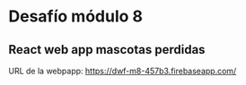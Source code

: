 # Desafío módulo 8

## React web app mascotas perdidas

URL de la webpapp: https://dwf-m8-457b3.firebaseapp.com/
